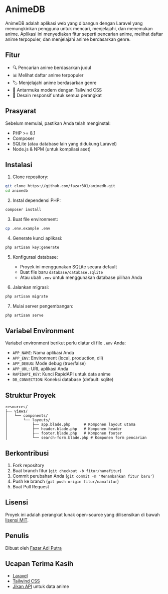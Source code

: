 # AnimeDB

AnimeDB adalah aplikasi web yang dibangun dengan Laravel yang memungkinkan pengguna untuk mencari, menjelajahi, dan menemukan anime. Aplikasi ini menyediakan fitur seperti pencarian anime, melihat daftar anime terpopuler, dan menjelajahi anime berdasarkan genre.

## Fitur

- 🔍 Pencarian anime berdasarkan judul
- 📊 Melihat daftar anime terpopuler
- 🏷️ Menjelajahi anime berdasarkan genre
- 🎨 Antarmuka modern dengan Tailwind CSS
- 📱 Desain responsif untuk semua perangkat

## Prasyarat

Sebelum memulai, pastikan Anda telah menginstal:
- PHP >= 8.1
- Composer
- SQLite (atau database lain yang didukung Laravel)
- Node.js & NPM (untuk kompilasi aset)

## Instalasi

1. Clone repository:
```bash
git clone https://github.com/fazar301/animedb.git
cd animedb
```

2. Instal dependensi PHP:
```bash
composer install
```

3. Buat file environment:
```bash
cp .env.example .env
```

4. Generate kunci aplikasi:
```bash
php artisan key:generate
```

5. Konfigurasi database:
   - Proyek ini menggunakan SQLite secara default
   - Buat file baru `database/database.sqlite`
   - Atau ubah `.env` untuk menggunakan database pilihan Anda

6. Jalankan migrasi:
```bash
php artisan migrate
```

7. Mulai server pengembangan:
```bash
php artisan serve
```

## Variabel Environment

Variabel environment berikut perlu diatur di file `.env` Anda:

- `APP_NAME`: Nama aplikasi Anda
- `APP_ENV`: Environment (local, production, dll)
- `APP_DEBUG`: Mode debug (true/false)
- `APP_URL`: URL aplikasi Anda
- `RAPIDAPI_KEY`: Kunci RapidAPI untuk data anime
- `DB_CONNECTION`: Koneksi database (default: sqlite)

## Struktur Proyek

```
resources/
├── views/
│   └── components/
│       └── layouts/
│           ├── app.blade.php      # Komponen layout utama
│           ├── header.blade.php   # Komponen header
│           ├── footer.blade.php   # Komponen footer
│           └── search-form.blade.php # Komponen form pencarian
```

## Berkontribusi

1. Fork repository
2. Buat branch fitur (`git checkout -b fitur/namafitur`)
3. Commit perubahan Anda (`git commit -m 'Menambahkan fitur baru'`)
4. Push ke branch (`git push origin fitur/namafitur`)
5. Buat Pull Request

## Lisensi

Proyek ini adalah perangkat lunak open-source yang dilisensikan di bawah [lisensi MIT](https://opensource.org/licenses/MIT).

## Penulis

Dibuat oleh [Fazar Adi Putra](https://github.com/fazar301)

## Ucapan Terima Kasih

- [Laravel](https://laravel.com)
- [Tailwind CSS](https://tailwindcss.com)
- [Jikan API](https://jikan.moe) untuk data anime